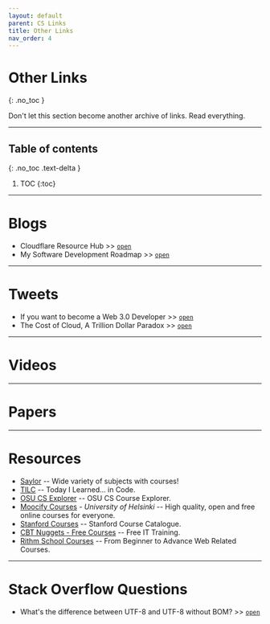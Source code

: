```yaml
---
layout: default
parent: CS Links
title: Other Links
nav_order: 4
---
```


#  Other Links
{: .no_toc }

Don't let this section become another archive of links. Read everything.

---

## Table of contents
{: .no_toc .text-delta }

1. TOC
{:toc}

---

# Blogs

- Cloudflare Resource Hub >> [`open`](https://www.cloudflare.com/resource-hub)
- My Software Development Roadmap >> [`open`](https://medium.com/swlh/my-software-engineer-roadmap-2fb0c02b8a08)

---

# Tweets

- If you want to become a Web 3.0 Developer >> [`open`](https://twitter.com/oliverjumpertz/status/1396394220299169793?s=08)
- The Cost of Cloud, A Trillion Dollar Paradox >> [`open`](https://twitter.com/martin_casado/status/1397989124682903554?s=20)

---

# Videos

---

# Papers

---

# Resources

- [Saylor](https://learn.saylor.org/index.php?) -- Wide variety of subjects with courses!
- [TILC](https://www.tilcode.com/) -- Today I Learned… in Code.
- [OSU CS Explorer](https://osu-cs-course-explorer.com/) -- OSU CS Course Explorer.
- [Moocify Courses](https://www.mooc.fi/#courses) - *University of Helsinki* -- High quality, open and free online courses for everyone.
- [Stanford Courses](https://online.stanford.edu/search-catalog?type=course&free_or_paid[free]=free&page=1) -- Stanford Course Catalogue.
- [CBT Nuggets - Free Courses](https://www.cbtnuggets.com/free-it-training) -- Free IT Training.
- [Rithm School Courses](https://www.rithmschool.com/courses#advanced-javascript) -- From Beginner to Advance Web Related Courses.
---

# Stack Overflow Questions

- What's the difference between UTF-8 and UTF-8 without BOM? >> [`open`](https://stackoverflow.com/questions/2223882/whats-the-difference-between-utf-8-and-utf-8-without-bom)
